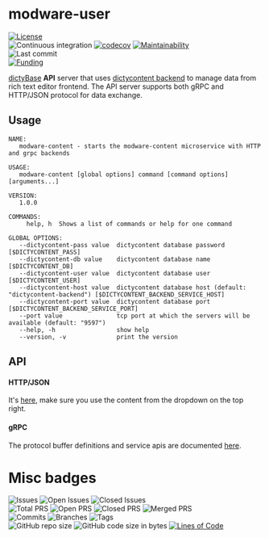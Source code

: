# modware-user
[![License](https://img.shields.io/badge/License-BSD%202--Clause-blue.svg)](LICENSE)  
![Continuous integration](https://github.com/dictyBase/modware-content/workflows/Continuous%20integration/badge.svg)
[![codecov](https://codecov.io/gh/dictyBase/modware-content/branch/develop/graph/badge.svg)](https://codecov.io/gh/dictyBase/modware-content)
[![Maintainability](https://api.codeclimate.com/v1/badges/21ed283a6186cfa3d003/maintainability)](https://codeclimate.com/github/dictyBase/modware-content/maintainability)  
![Last commit](https://badgen.net/github/last-commit/dictyBase/modware-content/develop)   
[![Funding](https://badgen.net/badge/Funding/Rex%20L%20Chisholm,dictyBase,DCR/yellow?list=|)](https://projectreporter.nih.gov/project_info_description.cfm?aid=10024726&icde=0)

[dictyBase](http://dictybase.org) **API** server that uses [dictycontent
backend](https://github.com/dictybase-docker/dictycontent-postgres) to manage
data from rich text editor frontend. The API server supports both gRPC and
HTTP/JSON protocol for data exchange.

## Usage

```
NAME:
   modware-content - starts the modware-content microservice with HTTP and grpc backends

USAGE:
   modware-content [global options] command [command options] [arguments...]

VERSION:
   1.0.0

COMMANDS:
     help, h  Shows a list of commands or help for one command

GLOBAL OPTIONS:
   --dictycontent-pass value  dictycontent database password [$DICTYCONTENT_PASS]
   --dictycontent-db value    dictycontent database name [$DICTYCONTENT_DB]
   --dictycontent-user value  dictycontent database user [$DICTYCONTENT_USER]
   --dictycontent-host value  dictycontent database host (default: "dictycontent-backend") [$DICTYCONTENT_BACKEND_SERVICE_HOST]
   --dictycontent-port value  dictycontent database port [$DICTYCONTENT_BACKEND_SERVICE_PORT]
   --port value               tcp port at which the servers will be available (default: "9597")
   --help, -h                 show help
   --version, -v              print the version

```

## API

#### HTTP/JSON

It's [here](https://dictybase.github.io/dictybase-api), make sure you use the content from the dropdown on the top right.

#### gRPC

The protocol buffer definitions and service apis are documented
[here](https://github.com/dictyBase/dictybaseapis/tree/master/dictybase/content).

# Misc badges
![Issues](https://badgen.net/github/issues/dictyBase/modware-content)
![Open Issues](https://badgen.net/github/open-issues/dictyBase/modware-content)
![Closed Issues](https://badgen.net/github/closed-issues/dictyBase/modware-content)  
![Total PRS](https://badgen.net/github/prs/dictyBase/modware-content)
![Open PRS](https://badgen.net/github/open-prs/dictyBase/modware-content)
![Closed PRS](https://badgen.net/github/closed-prs/dictyBase/modware-content)
![Merged PRS](https://badgen.net/github/merged-prs/dictyBase/modware-content)  
![Commits](https://badgen.net/github/commits/dictyBase/modware-content/develop)
![Branches](https://badgen.net/github/branches/dictyBase/modware-content)
![Tags](https://badgen.net/github/tags/dictyBase/modware-content/?color=cyan)  
![GitHub repo size](https://img.shields.io/github/repo-size/dictyBase/modware-content?style=plastic)
![GitHub code size in bytes](https://img.shields.io/github/languages/code-size/dictyBase/modware-content?style=plastic)
[![Lines of Code](https://badgen.net/codeclimate/loc/dictyBase/modware-content)](https://codeclimate.com/github/dictyBase/modware-content/code)  

